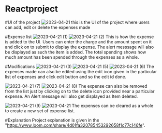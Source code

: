 # Reactproject
#UI of the project
![2023-04-21](https://user-images.githubusercontent.com/122343282/233555447-e0965720-440e-4a7a-b14f-4d2ede350892.png)
this is the UI of the project where users can add, edit or delete the expenses made

#Expense list
![2023-04-21 (1)](https://user-images.githubusercontent.com/122343282/233555703-26af75d1-7acf-4871-9de6-33d312ea65f5.png)
![2023-04-21 (2)](https://user-images.githubusercontent.com/122343282/233555933-1421f2f3-e1f8-40bc-9a89-042a3b3791e4.png)
This is how the expense is added to the UI. Users can enter the charge and the amount spent on it and click on to submit to display the expense. The alert messsage will also be displayed as such the item is added. The total spending shows how much amount has been spended through the expenses as a whole.

#Modifications
![2023-04-21 (3)](https://user-images.githubusercontent.com/122343282/233556697-956a330d-1585-4baf-b0af-d025ac92291d.png)
![2023-04-21 (5)](https://user-images.githubusercontent.com/122343282/233556750-1d957041-ba5f-4fef-aaa8-821cbb575105.png)
![2023-04-21 (6)](https://user-images.githubusercontent.com/122343282/233556795-a6776cea-ff94-445e-bffb-e34a267bbd7f.png)
The expenses made can also be edited using the edit icon given in the particular list of expenses and click edit button and so the edit id done.

![2023-04-21 (7)](https://user-images.githubusercontent.com/122343282/233557103-331f2f7f-94ff-4bdb-84f2-1864d24f5f0d.png)
![2023-04-21 (8)](https://user-images.githubusercontent.com/122343282/233557102-c3909a49-c6ad-4509-a431-9464bcfe358a.png)
The expense can also be removed from the list just by clicking on to the delete icon provided near a particular expense. An Alert message will also get displayed as Item deleted.

![2023-04-21 (9)](https://user-images.githubusercontent.com/122343282/233557473-2f130c0a-0f9d-4b00-bc89-c30b183eae16.png)
![2023-04-21](https://user-images.githubusercontent.com/122343282/233557845-7db26575-4b1f-43ee-8946-8555ce728644.png)
The expenses can be cleared as a whole to create a new set of expense list.

#Explanation
Project explanation is given in the "https://www.loom.com/share/4d01fa320785453292658f1c77c146fe".

